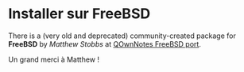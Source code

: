 # Installer sur FreeBSD

There is a (very old and deprecated) community-created package for **FreeBSD** by _Matthew Stobbs_ at [QOwnNotes FreeBSD port](https://svnweb.freebsd.org/ports/head/deskutils/qownnotes/).

Un grand merci à Matthew !
